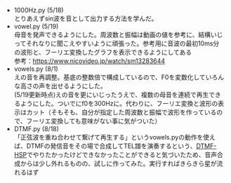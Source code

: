 - 1000Hz.py (5/18)  
とりあえずsin波を音として出力する方法を学んだ。
- vowel.py (5/19)  
母音を発声できるようにした。周波数と振幅は動画の値を参考に、結構いじってそれなりに聞こえやすいように頑張った。参考用に音波の最初10ms分の波形と、フーリエ変換したグラフを表示できるようにしてある  
参考：https://www.nicovideo.jp/watch/sm13283644
- vowels.py (8/1)  
えの音を再調整。基底の整数倍で構成しているので、F0を変数化していろんな高さの声を出せるようにした。  
(5/19更新時点)えの音を更にいじったうえで、複数の母音を連続で再生できるようにした。ついでにf0を300Hzに。代わりに、フーリエ変換と波形の表示はカット（そもそも、自分が指定した周波数と振幅で波形を作っているので、フーリエ変換しても意味がない事に気がついた）
- DTMF.py (8/18)  
「正弦波を重ね合わせて繋げて再生する」というvowels.pyの動作を使えば、DTMFの発信音をその場で合成してTEL譜を演奏するという、[DTMF-HSP](https://gist.github.com/erga0131/a956bb64b4745603a24050e76d4795b8)でやりたかったけどできなかったことができると気づいたため、音声合成からは少し外れるものの、試しに作ってみた。実行すればきらきら星が流れるはず
